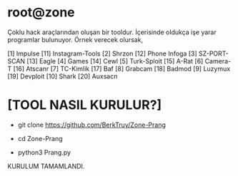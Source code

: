 # root@zone
 
 
 
 
 Çoklu hack araçlarından oluşan bir tooldur.
 İçerisinde oldukça işe yarar programlar bulunuyor.
 Örnek verecek olursak,
 
 
 
 
 
[1] Impulse              [11] Instagram-Tools
[2] Shrzon               [12] Phone Infoga
[3] SZ-PORT-SCAN         [13] Eagle
[4] Games                [14] Cewl
[5] Turk-Sploit          [15] A-Rat
[6] Camera-T             [16] Atscanr
[7] TC-Kimlik            [17] Baf
[8] Grabcam              [18] Badmod
[9] Luzymux              [19] Devploit
[10] Shark               [20] Auxsacn





# [TOOL NASIL KURULUR?]







* git clone https://github.com/BerkTruy/Zone-Prang






* cd Zone-Prang





* python3 Prang.py





KURULUM TAMAMLANDI.
